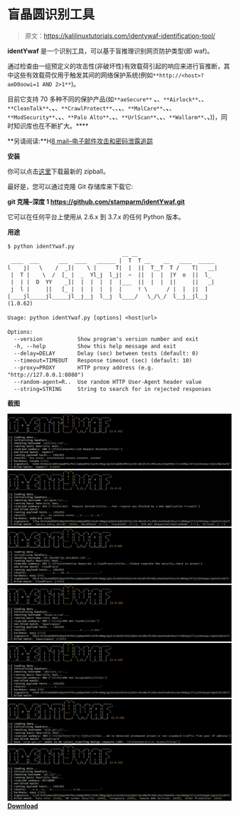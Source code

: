# 盲晶圆识别工具

> 原文：<https://kalilinuxtutorials.com/identywaf-identification-tool/>

**identYwaf** 是一个识别工具，可以基于盲推理识别网页防护类型(即 waf)。

通过检查由一组预定义的攻击性(非破坏性)有效载荷引起的响应来进行盲推断，其中这些有效载荷仅用于触发其间的网络保护系统(例如`**http://<host>?aeD0oowi=1 AND 2>1**`)。

目前它支持 70 多种不同的保护产品(如`**aeSecure**` **、**、`**Airlock**`、、`**CleanTalk**`、**、**、`**CrawlProtect**`、、**、**、`**MalCare**`、**、**、`**ModSecurity**`、**、**、`**Palo Alto**`、**、**、`**UrlScan**`、**、**、`**Wallarm**`、**、**))，同时知识库也在不断扩大。****

**另请阅读:**H[8 mail–电子邮件攻击和密码泄露追踪](https://kalilinuxtutorials.com/h8mail-email-password-breach/)

**安装**

你可以点击[这里](https://github.com/stamparm/identYwaf/archive/master.zip)下载最新的 zipball。

最好是，您可以通过克隆 Git 存储库来下载它:

**git 克隆–深度 1 https://github.com/stamparm/identYwaf.git**

它可以在任何平台上使用从 2.6.x 到 3.7.x 的任何 Python 版本。

**用途**

```
$ python identYwaf.py 
                                    __ __ 
 ____  ___      ___  ____   ______ |  T  T __    __   ____  _____ 
l    j|   \    /  _]|    \ |      T|  |  ||  T__T  T /    T|   __|
 |  T |    \  /  [_ |  _  Yl_j  l_j|  ~  ||  |  |  |Y  o  ||  l_
 |  | |  D  YY    _]|  |  |  |  |  |___  ||  |  |  ||     ||   _|
 j  l |     ||   [_ |  |  |  |  |  |     ! \      / |  |  ||  ] 
|____jl_____jl_____jl__j__j  l__j  l____/   \_/\_/  l__j__jl__j  (1.0.62)

Usage: python identYwaf.py [options] <host|url>

Options:
  --version           Show program's version number and exit
  -h, --help          Show this help message and exit
  --delay=DELAY       Delay (sec) between tests (default: 0)
  --timeout=TIMEOUT   Response timeout (sec) (default: 10)
  --proxy=PROXY       HTTP proxy address (e.g. "http://127.0.0.1:8080")
  --random-agent=R..  Use random HTTP User-Agent header value
  --string=STRING     String to search for in rejected responses
```

**截图**

![](img/751e085c0714aaa2e827b149795f9dab.png)![](img/0b7ebce7456f06c696aeffac44892bd3.png)![](img/cc44769f2c4b779fa8d2e4f9fb9eb89a.png)![](img/c3a2b32fa177d5521a0b2755b90e74f8.png)![](img/cffaac39f97e0b5a8f7add0497115771.png)![](img/9f689c0ef84171d5d3050495fa470a18.png)![](img/19256b0aa53ccd8a6ea826f889ae6f61.png)[**Download**](https://github.com/stamparm/identYwaf)